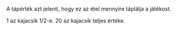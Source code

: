 A tápérték azt jelenti, hogy ez az étel mennyire táplálja a játékost.

1 az kajacsík 1/2-e. 20 az kajacsík teljes értéke.
